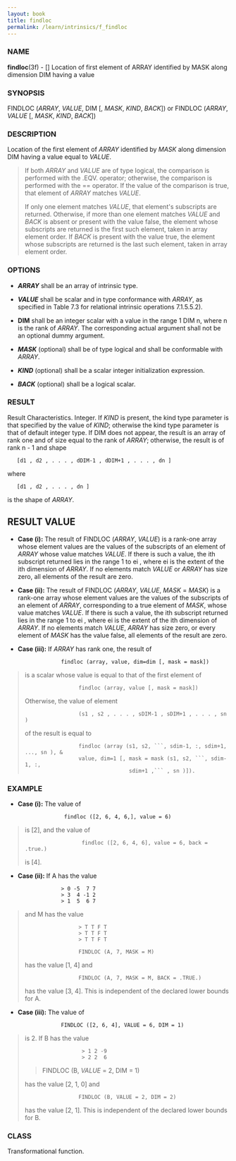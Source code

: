 ```yaml
---
layout: book
title: findloc
permalink: /learn/intrinsics/f_findloc
---
```

### NAME

**findloc**(3f) - \[\] Location of first element of
ARRAY identified by MASK along dimension DIM having a value

### SYNOPSIS

FINDLOC (*ARRAY*, *VALUE*, DIM \[, *MASK*, *KIND*, *BACK*\]) or FINDLOC
(*ARRAY*, *VALUE* \[, *MASK*, *KIND*, *BACK*\])

### DESCRIPTION

Location of the first element of *ARRAY* identified by *MASK* along
dimension DIM having a value equal to *VALUE*.

> If both *ARRAY* and *VALUE* are of type logical, the comparison is
> performed with the .EQV. operator; otherwise, the comparison is
> performed with the == operator. If the value of the comparison is
> true, that element of *ARRAY* matches *VALUE*.
>
> If only one element matches *VALUE*, that element's subscripts are
> returned. Otherwise, if more than one element matches *VALUE* and
> *BACK* is absent or present with the value false, the element whose
> subscripts are returned is the first such element, taken in array
> element order. If *BACK* is present with the value true, the element
> whose subscripts are returned is the last such element, taken in array
> element order.

### OPTIONS

  - ***ARRAY***
    shall be an array of intrinsic type.

  - ***VALUE***
    shall be scalar and in type conformance with *ARRAY*, as specified
    in Table 7.3 for relational intrinsic operations 7.1.5.5.2).

  - **DIM**
    shall be an integer scalar with a value in the range 1 DIM n, where
    n is the rank of *ARRAY*. The corresponding actual argument shall
    not be an optional dummy argument.

  - ***MASK***
    (optional) shall be of type logical and shall be conformable with
    *ARRAY*.

  - ***KIND***
    (optional) shall be a scalar integer initialization expression.

  - ***BACK***
    (optional) shall be a logical scalar.

### RESULT

Result Characteristics. Integer. If *KIND* is present, the kind type
parameter is that specified by the value of *KIND*; otherwise the kind
type parameter is that of default integer type. If DIM does not appear,
the result is an array of rank one and of size equal to the rank of
*ARRAY*; otherwise, the result is of rank n - 1 and shape

```
   [d1 , d2 , . . . , dDIM-1 , dDIM+1 , . . . , dn ]
```

where

```
   [d1 , d2 , . . . , dn ]
```

is the shape of *ARRAY*.

## RESULT VALUE

  - **Case (i):**
    The result of FINDLOC (*ARRAY*, *VALUE*) is a rank-one array whose
    element values are the values of the subscripts of an element of
    *ARRAY* whose value matches *VALUE*. If there is such a value, the
    ith subscript returned lies in the range 1 to ei , where ei is the
    extent of the ith dimension of *ARRAY*. If no elements match *VALUE*
    or *ARRAY* has size zero, all elements of the result are zero.

  - **Case (ii):**
    The result of FINDLOC (*ARRAY*, *VALUE*, *MASK* = *MASK*) is a
    rank-one array whose element values are the values of the subscripts
    of an element of *ARRAY*, corresponding to a true element of *MASK*,
    whose value matches *VALUE*. If there is such a value, the ith
    subscript returned lies in the range 1 to ei , where ei is the
    extent of the ith dimension of *ARRAY*. If no elements match
    *VALUE*, *ARRAY* has size zero, or every element of *MASK* has the
    value false, all elements of the result are zero.

  - **Case (iii):**
    If *ARRAY* has rank one, the result of

<!-- end list -->

```
                 findloc (array, value, dim=dim [, mask = mask])
```

> is a scalar whose value is equal to that of the first element of
>
> ```
>                  findloc (array, value [, mask = mask])
> ```
>
> Otherwise, the value of element
>
> ```
>                  (s1 , s2 , . . . , sDIM-1 , sDIM+1 , . . . , sn )
> ```
>
> of the result is equal to
>
> ````
>                  findloc (array (s1, s2, ```, sdim-1, :, sdim+1, ..., sn ), &
>                  value, dim=1 [, mask = mask (s1, s2, ```, sdim-1, :,
>                                  sdim+1 ,``` , sn )]).
> ````

### EXAMPLE

  - **Case (i):**
    The value of

<!-- end list -->

```
                  findloc ([2, 6, 4, 6,], value = 6)
```

> is \[2\], and the value of
>
> ```
>                   findloc ([2, 6, 4, 6], value = 6, back = .true.)
> ```
>
> is \[4\].

  - **Case (ii):**
    If A has the value

<!-- end list -->

```
                 > 0 -5  7 7
                 > 3  4 -1 2
                 > 1  5  6 7
```

> and M has the value
>
> ```
>                  > T T F T
>                  > T T F T
>                  > T T F T
>
>                  FINDLOC (A, 7, MASK = M)
> ```
>
> has the value \[1, 4\] and
>
> ```
>                  FINDLOC (A, 7, MASK = M, BACK = .TRUE.)
> ```
>
> has the value \[3, 4\]. This is independent of the declared lower
> bounds for A.

  - **Case (iii):**
    The value of

<!-- end list -->

```
                 FINDLOC ([2, 6, 4], VALUE = 6, DIM = 1)
```

> is 2. If B has the value
>
> ```
>                   > 1 2 -9
>                   > 2 2  6
> ```
>
> > FINDLOC (B, *VALUE* = 2, DIM = 1)
>
> has the value \[2, 1, 0\] and
>
> ```
>                  FINDLOC (B, VALUE = 2, DIM = 2)
> ```
>
> has the value \[2, 1\]. This is independent of the declared lower
> bounds for B.

### CLASS

Transformational function.
